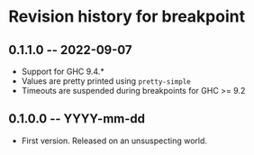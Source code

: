 # Revision history for breakpoint

## 0.1.1.0 -- 2022-09-07

* Support for GHC 9.4.*
* Values are pretty printed using `pretty-simple`
* Timeouts are suspended during breakpoints for GHC >= 9.2

## 0.1.0.0 -- YYYY-mm-dd

* First version. Released on an unsuspecting world.

